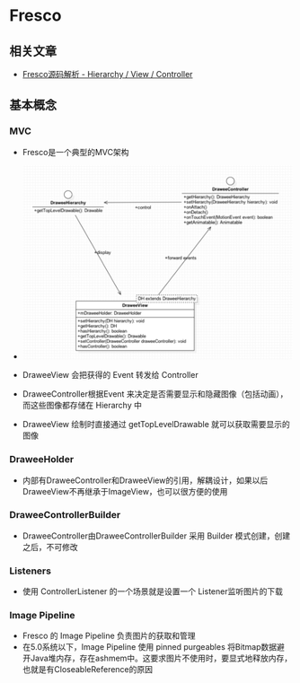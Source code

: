 # Fresco

## 相关文章

- [Fresco源码解析 - Hierarchy / View / Controller](https://blog.csdn.net/FeeLang/article/details/45126421)

## 基本概念

### MVC

- Fresco是一个典型的MVC架构

- ![fresco_mvc](./../../image-resources/fresco/fresco_mvc.jpeg)

- DraweeView 会把获得的 Event 转发给 Controller
- DraweeController根据Event 来决定是否需要显示和隐藏图像（包括动画），而这些图像都存储在 Hierarchy 中
- DraweeView 绘制时直接通过 getTopLevelDrawable 就可以获取需要显示的图像

### DraweeHolder

- 内部有DraweeController和DraweeView的引用，解耦设计，如果以后DraweeView不再继承于ImageView，也可以很方便的使用

### DraweeControllerBuilder

- DraweeController由DraweeControllerBuilder 采用 Builder 模式创建，创建之后，不可修改

### Listeners

- 使用 ControllerListener 的一个场景就是设置一个 Listener监听图片的下载

### Image Pipeline

- Fresco 的 Image Pipeline 负责图片的获取和管理
- 在5.0系统以下，Image Pipeline 使用 pinned purgeables 将Bitmap数据避开Java堆内存，存在ashmem中。这要求图片不使用时，要显式地释放内存，也就是有CloseableReference的原因